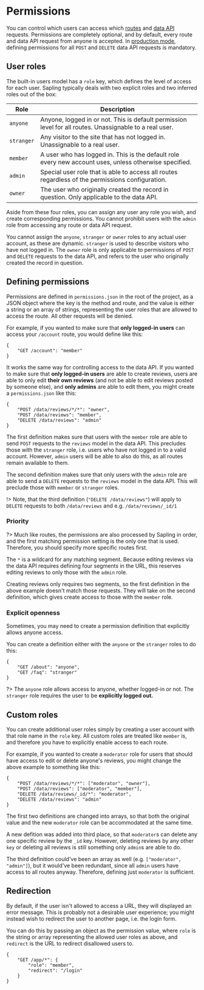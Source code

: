 # Permissions

You can control which users can access which [routes](/routes) and [data API](/data) requests.  Permissions are completely optional, and by default, every route and data API request from anyone is accepted.  In [production mode](/production), defining permissions for all `POST` and `DELETE` data API requests is mandatory.


## User roles

The built-in users model has a `role` key, which defines the level of access for each user.  Sapling typically deals with two explicit roles and two inferred roles out of the box:

| Role         | Description                                                                                                |
|--------------|------------------------------------------------------------------------------------------------------------|
| `anyone`     | Anyone, logged in or not.  This is default permission level for all routes.  Unassignable to a real user.  |
| `stranger`   | Any visitor to the site that has not logged in.  Unassignable to a real user.                              |
| `member`     | A user who has logged in.  This is the default role every new account uses, unless otherwise specified.    |
| `admin`      | Special user role that is able to access all routes regardless of the permissions configuration.           |
| `owner`      | The user who originally created the record in question.  Only applicable to the data API.                  |

Aside from these four roles, you can assign any user any role you wish, and create corresponding permissions.  You cannot prohibit users with the `admin` role from accessing any route or data API request.

You cannot assign the `anyone`, `stranger` or `owner` roles to any actual user account, as these are dynamic.  `stranger` is used to describe visitors who have not logged in.  The `owner` role is only applicable to permissions of `POST` and `DELETE` requests to the data API, and refers to the user who originally created the record in question.


## Defining permissions

Permissions are defined in `permissions.json` in the root of the project, as a JSON object where the key is the method and route, and the value is either a string or an array of strings, representing the user roles that are allowed to access the route.  All other requests will be denied.

For example, if you wanted to make sure that **only logged-in users** can access your `/account` route, you would define like this:

    {
        "GET /account": "member"
    }

It works the same way for controlling access to the data API.  If you wanted to make sure that **only logged-in users** are able to create reviews, users are able to only edit **their own reviews** (and not be able to edit reviews posted by someone else), and **only admins** are able to edit them, you might create a `permissions.json` like this:

    {
        "POST /data/reviews/*/*": "owner",
        "POST /data/reviews": "member",
        "DELETE /data/reviews": "admin"
    }

The first definition makes sure that users with the `member` role are able to send `POST` requests to the `reviews` model in the data API.  This precludes those with the `stranger` role, i.e. users who have not logged in to a valid account.  However, `admin` users will be able to also do this, as all routes remain available to them.

The second definition makes sure that only users with the `admin` role are able to send a `DELETE` requests to the `reviews` model in the data API.  This will preclude those with `member` or `stranger` roles.

!> Note, that the third definition (`"DELETE /data/reviews"`) will apply to `DELETE` requests to both `/data/reviews` and e.g. `/data/reviews/_id/1`


### Priority

?> Much like routes, the permissions are also processed by Sapling in order, and the first matching permission setting is the only one that is used.  Therefore, you should specify more specific routes first.

The `*` is a wildcard for any matching segment.  Because editing reviews via the data API requires defining four segments in the URL, this reserves editing reviews to only those with the `admin` role.

Creating reviews only requires two segments, so the first definition in the above example doesn't match those requests.  They will take on the second definition, which gives create access to those with the `member` role.


### Explicit openness

Sometimes, you may need to create a permission definition that explicitly allows anyone access.

You can create a definition either with the `anyone` or the `stranger` roles to do this:

    {
        "GET /about": "anyone",
        "GET /faq": "stranger"
    }

?> The `anyone` role allows access to anyone, whether logged-in or not.  The `stranger` role requires the user to be **explicitly logged out.**


## Custom roles

You can create additional user roles simply by creating a user account with that role name in the `role` key.  All custom roles are treated like `member` is, and therefore you have to explicitly enable access to each route.

For example, if you wanted to create a `moderator` role for users that should have access to edit or delete anyone's reviews, you might change the above example to something like this:

    {
        "POST /data/reviews/*/*": ["moderator", "owner"],
        "POST /data/reviews": ["moderator", "member"],
        "DELETE /data/reviews/_id/*": "moderator",
        "DELETE /data/reviews": "admin"
    }

The first two definitions are changed into arrays, so that both the original value and the new `moderator` role can be accommodated at the same time.

A new defition was added into third place, so that `moderator`s can delete any one specific review by the `_id` key.  However, deleting reviews by any other `key` or deleting all reviews is still something only `admin`s are able to do.

The third definition could've been an array as well (e.g. `["moderator", "admin"]`), but it would've been redundant, since all `admin` users have access to all routes anyway.  Therefore, defining just `moderator` is sufficient.


## Redirection

By default, if the user isn't allowed to access a URL, they will displayed an error message.  This is probably not a desirable user experience; you might instead wish to redirect the user to another page, i.e. the login form.

You can do this by passing an object as the permission value, where `role` is the string or array representing the allowed user roles as above, and `redirect` is the URL to redirect disallowed users to.

    {
        "GET /app/*": {
            "role": "member",
            "redirect": "/login"
        }
    }